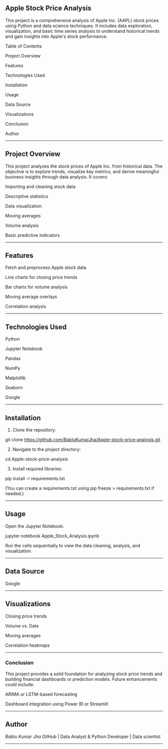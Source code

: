 
## Apple Stock Price Analysis

This project is a comprehensive analysis of Apple Inc. (AAPL) stock prices using Python and data science techniques. It includes data exploration, visualization, and basic time series analysis to understand historical trends and gain insights into Apple's stock performance.

Table of Contents

Project Overview

Features

Technologies Used

Installation

Usage

Data Source

Visualizations

Conclusion

Author



---

## Project Overview

This project analyzes the stock prices of Apple Inc. from historical data. The objective is to explore trends, visualize key metrics, and derive meaningful business insights through data analysis. It covers:

Importing and cleaning stock data

Descriptive statistics

Data visualization

Moving averages

Volume analysis

Basic predictive indicators



---

## Features

Fetch and preprocess Apple stock data

Line charts for closing price trends

Bar charts for volume analysis

Moving average overlays

Correlation analysis



---

## Technologies Used

Python

Jupyter Notebook

Pandas

NumPy

Matplotlib

Seaborn

Google



---

## Installation

1. Clone the repository:

git clone https://github.com/BabluKumarJha/Apple-stock-price-analysis.git


2. Navigate to the project directory:

cd Apple-stock-price-analysis


3. Install required libraries:

pip install -r requirements.txt

(You can create a requirements.txt using pip freeze > requirements.txt if needed.)




---

## Usage

Open the Jupyter Notebook:

jupyter notebook Apple_Stock_Analysis.ipynb

Run the cells sequentially to view the data cleaning, analysis, and visualization.



---

## Data Source

Google



---

## Visualizations

Closing price trends

Volume vs. Date

Moving averages

Correlation heatmaps



---

### Conclusion

This project provides a solid foundation for analyzing stock price trends and building financial dashboards or prediction models. Future enhancements could include:

ARIMA or LSTM-based forecasting

Dashboard integration using Power BI or Streamlit



---

## Author

_*Bablu Kumar Jha*_
GitHub | Data Analyst & Python Developer | Data scientist


---


